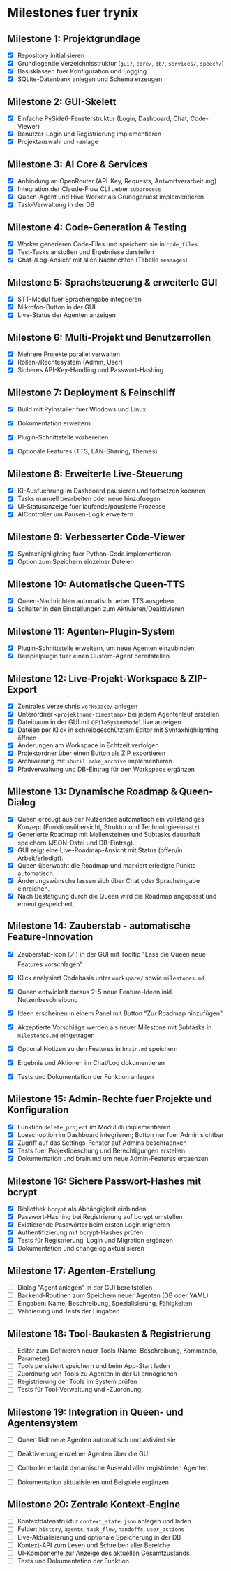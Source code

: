 # Milestones fuer trynix

## Milestone 1: Projektgrundlage
- [x] Repository initialisieren
- [x] Grundlegende Verzeichnisstruktur (`gui/`, `core/`, `db/`, `services/`, `speech/`)
- [x] Basisklassen fuer Konfiguration und Logging
- [x] SQLite-Datenbank anlegen und Schema erzeugen

## Milestone 2: GUI-Skelett
- [x] Einfache PySide6-Fensterstruktur (Login, Dashboard, Chat, Code-Viewer)
- [x] Benutzer-Login und Registrierung implementieren
- [x] Projektauswahl und -anlage

## Milestone 3: AI Core & Services
- [x] Anbindung an OpenRouter (API-Key, Requests, Antwortverarbeitung)
- [x] Integration der Claude-Flow CLI ueber `subprocess`
- [x] Queen-Agent und Hive Worker als Grundgeruest implementieren
- [x] Task-Verwaltung in der DB

## Milestone 4: Code-Generation & Testing
- [x] Worker generieren Code-Files und speichern sie in `code_files`
- [x] Test-Tasks anstoßen und Ergebnisse darstellen
- [x] Chat-/Log-Ansicht mit allen Nachrichten (Tabelle `messages`)

## Milestone 5: Sprachsteuerung & erweiterte GUI
- [x] STT-Modul fuer Spracheingabe integrieren
- [x] Mikrofon-Button in der GUI
- [x] Live-Status der Agenten anzeigen

## Milestone 6: Multi-Projekt und Benutzerrollen
- [x] Mehrere Projekte parallel verwalten
- [x] Rollen-/Rechtesystem (Admin, User)
- [x] Sicheres API-Key-Handling und Passwort-Hashing

## Milestone 7: Deployment & Feinschliff
- [x] Build mit PyInstaller fuer Windows und Linux
- [x] Dokumentation erweitern
- [x] Plugin-Schnittstelle vorbereiten
- [x] Optionale Features (TTS, LAN-Sharing, Themes)


## Milestone 8: Erweiterte Live-Steuerung
- [x] KI-Ausfuehrung im Dashboard pausieren und fortsetzen koennen
- [x] Tasks manuell bearbeiten oder neue hinzufuegen
- [x] UI-Statusanzeige fuer laufende/pausierte Prozesse
- [x] AIController um Pausen-Logik erweitern

## Milestone 9: Verbesserter Code-Viewer
- [x] Syntaxhighlighting fuer Python-Code implementieren
- [x] Option zum Speichern einzelner Dateien

## Milestone 10: Automatische Queen-TTS
- [x] Queen-Nachrichten automatisch ueber TTS ausgeben
- [x] Schalter in den Einstellungen zum Aktivieren/Deaktivieren

## Milestone 11: Agenten-Plugin-System
- [x] Plugin-Schnittstelle erweitern, um neue Agenten einzubinden
- [x] Beispielplugin fuer einen Custom-Agent bereitstellen

## Milestone 12: Live-Projekt-Workspace & ZIP-Export
 - [x] Zentrales Verzeichnis `workspace/` anlegen
 - [x] Unterordner `<projektname-timestamp>` bei jedem Agentenlauf erstellen
 - [x] Dateibaum in der GUI mit `QFileSystemModel` live anzeigen
 - [x] Dateien per Klick in schreibgeschütztem Editor mit Syntaxhighlighting öffnen
 - [x] Änderungen am Workspace in Echtzeit verfolgen
 - [x] Projektordner über einen Button als ZIP exportieren
 - [x] Archivierung mit `shutil.make_archive` implementieren
 - [x] Pfadverwaltung und DB-Eintrag für den Workspace ergänzen

## Milestone 13: Dynamische Roadmap & Queen-Dialog
- [x] Queen erzeugt aus der Nutzeridee automatisch ein vollständiges Konzept
  (Funktionsübersicht, Struktur und Technologieeinsatz).
- [x] Generierte Roadmap mit Meilensteinen und Subtasks dauerhaft speichern
  (JSON-Datei und DB-Eintrag).
- [x] GUI zeigt eine Live-Roadmap-Ansicht mit Status (offen/in Arbeit/erledigt).
- [x] Queen überwacht die Roadmap und markiert erledigte Punkte automatisch.
- [x] Änderungswünsche lassen sich über Chat oder Spracheingabe einreichen.
- [x] Nach Bestätigung durch die Queen wird die Roadmap angepasst und erneut
  gespeichert.

## Milestone 14: Zauberstab - automatische Feature-Innovation
- [x] Zauberstab-Icon (🪄) in der GUI mit Tooltip "Lass die Queen neue Features vorschlagen"
- [x] Klick analysiert Codebasis unter `workspace/` sowie `milestones.md`
- [x] Queen entwickelt daraus 2–5 neue Feature-Ideen inkl. Nutzenbeschreibung
- [x] Ideen erscheinen in einem Panel mit Button "Zur Roadmap hinzufügen"
- [x] Akzeptierte Vorschläge werden als neuer Milestone mit Subtasks in `milestones.md` eingetragen
- [x] Optional Notizen zu den Features in `brain.md` speichern
- [x] Ergebnis und Aktionen im Chat/Log dokumentieren
- [x] Tests und Dokumentation der Funktion anlegen


## Milestone 15: Admin-Rechte fuer Projekte und Konfiguration
- [x] Funktion `delete_project` im Modul `db` implementieren
- [x] Loeschoption im Dashboard integrieren; Button nur fuer Admin sichtbar
- [x] Zugriff auf das Settings-Fenster auf Admins beschraenken
- [x] Tests fuer Projektloeschung und Berechtigungen erstellen
- [x] Dokumentation und brain.md um neue Admin-Features ergaenzen

## Milestone 16: Sichere Passwort-Hashes mit bcrypt
- [x] Bibliothek `bcrypt` als Abhängigkeit einbinden
- [x] Passwort-Hashing bei Registrierung auf bcrypt umstellen
- [x] Existierende Passwörter beim ersten Login migrieren
- [x] Authentifizierung mit bcrypt-Hashes prüfen
- [x] Tests für Registrierung, Login und Migration ergänzen
- [x] Dokumentation und changelog aktualisieren

## Milestone 17: Agenten-Erstellung
- [ ] Dialog "Agent anlegen" in der GUI bereitstellen
- [ ] Backend-Routinen zum Speichern neuer Agenten (DB oder YAML)
- [ ] Eingaben: Name, Beschreibung, Spezialisierung, Fähigkeiten
- [ ] Validierung und Tests der Eingaben

## Milestone 18: Tool-Baukasten & Registrierung
- [ ] Editor zum Definieren neuer Tools (Name, Beschreibung, Kommando, Parameter)
- [ ] Tools persistent speichern und beim App-Start laden
- [ ] Zuordnung von Tools zu Agenten in der UI ermöglichen
- [ ] Registrierung der Tools im System prüfen
- [ ] Tests für Tool-Verwaltung und -Zuordnung

## Milestone 19: Integration in Queen- und Agentensystem
- [ ] Queen lädt neue Agenten automatisch und aktiviert sie
- [ ] Deaktivierung einzelner Agenten über die GUI
- [ ] Controller erlaubt dynamische Auswahl aller registrierten Agenten
- [ ] Dokumentation aktualisieren und Beispiele ergänzen


## Milestone 20: Zentrale Kontext-Engine
- [ ] Kontextdatenstruktur `context_state.json` anlegen und laden
- [ ] Felder: `history`, `agents`, `task_flow`, `handoffs`, `user_actions`
- [ ] Live-Aktualisierung und optionale Speicherung in der DB
- [ ] Kontext-API zum Lesen und Schreiben aller Bereiche
- [ ] UI-Komponente zur Anzeige des aktuellen Gesamtzustands
- [ ] Tests und Dokumentation der Funktion
